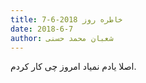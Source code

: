 ```yaml
---
title: خاطره روز 2018-6-7
date: 2018-6-7
author: شعبان محمد حسنی
---
```


اصلا یادم نمیاد امروز چی کار کردم.